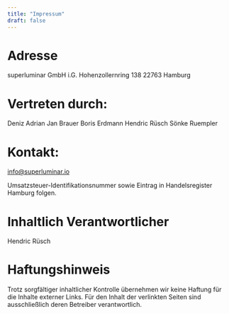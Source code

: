 ```yaml
---
title: "Impressum"
draft: false
---
```


# Adresse
superluminar GmbH i.G.
Hohenzollernring 138
22763 Hamburg

# Vertreten durch:
Deniz Adrian
Jan Brauer
Boris Erdmann
Hendric Rüsch
Sönke Ruempler

# Kontakt:
info@superluminar.io

Umsatzsteuer-Identifikationsnummer sowie Eintrag in Handelsregister Hamburg folgen.

# Inhaltlich Verantwortlicher
Hendric Rüsch

# Haftungshinweis

Trotz sorgfältiger inhaltlicher Kontrolle übernehmen wir keine Haftung für die Inhalte externer Links. Für den Inhalt der verlinkten Seiten sind ausschließlich deren Betreiber verantwortlich.


